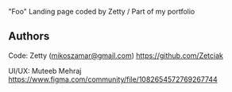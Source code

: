 "Foo" Landing page coded by Zetty / Part of my portfolio

## Authors

Code: Zetty (mikoszamar@gmail.com)
https://github.com/Zetciak

UI/UX: Muteeb Mehraj
https://www.figma.com/community/file/1082654572769267744
